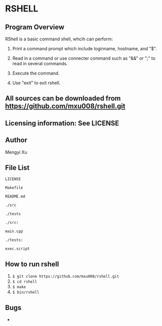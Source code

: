 RSHELL
==========

Program Overview
---------
RShell is a basic command shell, whcih can perform:

1. Print a command prompt which include loginname, hostname, and "$".

2. Read in a command or use connecter command such as "&&" or ";" to read in several commands.

3. Execute the command.

4. Use "exit" to exit rshell.

All sources can be downloaded from https://github.com/mxu008/rshell.git
---

Licensing information: See LICENSE
---

Author 
----------
Mengyi Xu

File List
----------
```
LICENSE

Makefile

README.md

./src

./tests
```
```
./src:

main.cpp
```
```
./tests:

exec.script
```

How to run rshell 
----------

1. ```$ git clone https://github.com/mxu008/rshell.git``` 
2. ```$ cd rshell```
3. ```$ make```
4. ```$ bin/rshell```

Bugs
---------


* 
